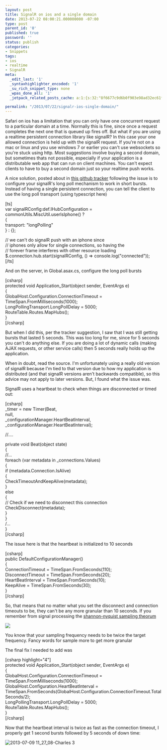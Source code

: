 ```yaml
---
layout: post
title: SignalR on ios and a single domain
date: 2013-07-22 08:00:21.000000000 -07:00
type: post
parent_id: '0'
published: true
password: ''
status: publish
categories:
- Snippets
tags:
- ios
- realtime
- SignalR
meta:
  _edit_last: '1'
  _syntaxhighlighter_encoded: '1'
  _su_rich_snippet_type: none
  _wpas_done_all: '1'
  _jetpack_related_posts_cache: a:1:{s:32:"8f6677c9d6b0f903e98ad32ec61f8deb";a:2:{s:7:"expires";i:1555086534;s:7:"payload";a:3:{i:0;a:1:{s:2:"id";i:3392;}i:1;a:1:{s:2:"id";i:289;}i:2;a:1:{s:2:"id";i:2365;}}}}

permalink: "/2013/07/22/signalr-ios-single-domain/"
---
```

Safari on ios has a limitation that you can only have one concurrent request to a particular domain at a time. Normally this is fine, since once a request completes the next one that is queued up fires off. But what if you are using a realtime persistent connection library like signalR? In this case your one allowed connection is held up with the signalR request. If you're not on a mac or linux and you use windows 7 or earlier you can't use websockets so you're stuck using http. Most suggestions involve buying a second domain, but sometimes thats not possible, especially if your application is a distributable web app that can run on client machines. You can't expect clients to have to buy a second domain just so your realtime push works.

A nice solution, posted about in [this github tracker](https://github.com/SignalR/SignalR/issues/1406) following the issue is to configure your signalR's long poll mechanism to work in short bursts. Instead of having a single persistent connection, you can tell the client to use the long poll transport (using typescript here)

[ts]  
var signalRConfig:def.IHubConfiguration = commonUtils.MiscUtil.userIsIphone() ?  
 {  
 transport: "longPolling"  
 } : {};

// we can't do signalR push with an iphone since  
// iphones only allow for single connections, so having the  
// forever frame interferes with other resource loading  
$.connection.hub.start(signalRConfig, () =\> console.log("connected"));  
[/ts]

And on the server, in Global.asax.cs, configure the long poll bursts

[csharp]  
protected void Application\_Start(object sender, EventArgs e)  
{  
 GlobalHost.Configuration.ConnectionTimeout = TimeSpan.FromMilliseconds(1000);  
 LongPollingTransport.LongPollDelay = 5000;  
 RouteTable.Routes.MapHubs();  
}  
[/csharp]

But when I did this, per the tracker suggestion, I saw that I was still getting bursts that lasted 5 seconds. This was too long for me, since for 5 seconds you can't do anything else. If you are doing a lot of dynamic calls (making AJAX requests, or other service calls) then 5 seconds really holds up the application.

When in doubt, read the source. I'm unfortunately using a really old version of signalR because I'm tied to that version due to how my application is distributed (and that signalR versions aren't backwards compatible), so this advice may not apply to later versions. But, I found what the issue was.

SignalR uses a heartbeat to check when things are disconnected or timed out:

[csharp]  
\_timer = new Timer(Beat,  
 null,  
 \_configurationManager.HeartBeatInterval,  
 \_configurationManager.HeartBeatInterval);

//....

private void Beat(object state)  
{  
 //...  
 foreach (var metadata in \_connections.Values)  
 {  
 if (metadata.Connection.IsAlive)  
 {  
 CheckTimeoutAndKeepAlive(metadata);  
 }  
 else  
 {  
 // Check if we need to disconnect this connection  
 CheckDisconnect(metadata);  
 }  
 }  
 /...  
}  
[/csharp]

The issue here is that the heartbeat is initialized to 10 seconds

[csharp]  
public DefaultConfigurationManager()  
{  
 ConnectionTimeout = TimeSpan.FromSeconds(110);  
 DisconnectTimeout = TimeSpan.FromSeconds(20);  
 HeartBeatInterval = TimeSpan.FromSeconds(10);  
 KeepAlive = TimeSpan.FromSeconds(30);  
}  
[/csharp]

So, that means that no matter what you set the disconnect and connection timeouts to be, they can't be any more granular than 10 seconds. If you remember from signal processing the [shannon-nyquist sampling theorum](http://en.wikipedia.org/wiki/Nyquist%E2%80%93Shannon_sampling_theorem)

![](http://onoffswitch.net/wp-content/uploads/2013/07/953b4b6e51335f67619cad644c437858.png)

You know that your sampling frequency needs to be twice the target frequency. Fancy words for sample more to get more granular

The final fix I needed to add was

[csharp highlight="4"]  
protected void Application\_Start(object sender, EventArgs e)  
{  
 GlobalHost.Configuration.ConnectionTimeout = TimeSpan.FromMilliseconds(1000);  
 GlobalHost.Configuration.HeartBeatInterval = TimeSpan.FromSeconds(GlobalHost.Configuration.ConnectionTimeout.TotalSeconds/2);  
 LongPollingTransport.LongPollDelay = 5000;  
 RouteTable.Routes.MapHubs();  
}  
[/csharp]

Now that the heartbeat interval is twice as fast as the connection timeout, I properly get 1 second bursts followed by 5 seconds of down time:

![2013-07-09 11_27_08-Charles 3](http://onoffswitch.net/wp-content/uploads/2013/07/2013-07-09-11_27_08-Charles-3.png)

